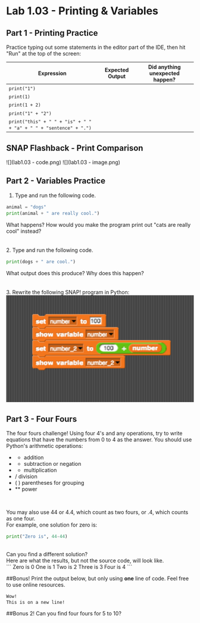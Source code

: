 # Lab 1.03 - Printing & Variables
## Part 1 - Printing Practice 

Practice typing out some statements in the editor part of the IDE, then hit "Run" at the top of the screen:

| Expression | Expected Output | Did anything unexpected happen? |
|------------|-----------------|--------|
|`print("1")`|                 |        |
|`print(1)`|                   |        |
|`print(1 + 2)`|               |        |
|`print("1" + "2")`|           |        |
|`print("this" + " " + "is" + " " + "a" + " " + "sentence" + ".")`|              |   |        |


## SNAP Flashback - Print Comparison
![](lab1.03 - code.png)
![](lab1.03 - image.png)

## Part 2 - Variables Practice

1. Type and run the following code. 
```python
animal = "dogs"
print(animal + " are really cool.")
```
What happens? How would you make the program print out "cats are really cool" instead? 
<br>
<br>
<br>
2. Type and run the following code. 
```python
print(dogs + " are cool.")
```
What output does this produce? Why does this happen?
<br>
<br>
<br>
3. Rewrite the following SNAP! program in Python: 
![snap_blocks_variables](snap_blocks_variables.png)

## Part 3 - Four Fours

The four fours challenge!
Using four 4's and any operations, try to write equations that have the numbers from 0 to 4 as the answer.
You should use Python's arithmetic operations:
* +    addition
* -    subtraction or negation
* *    multiplication
* /    division
* (   )    parentheses for grouping
* **    power
<br>

You may also use 44 or 4.4, which count as two fours,
or .4, which counts as one four.
<br>
For example, one solution for zero is:
```python
print("Zero is", 44-44)
```
<br>
Can you find a different solution?
<br>
Here are what the results, but not the source code, will look like. 
<br>
```
Zero is 0
One is 1
Two is 2
Three is 3
Four is 4
```

##Bonus!
Print the output below, but only using **one** line of code. Feel free to use online resources.
```
Wow!
This is on a new line! 

```
##Bonus 2!
Can you find four fours for 5 to 10?
